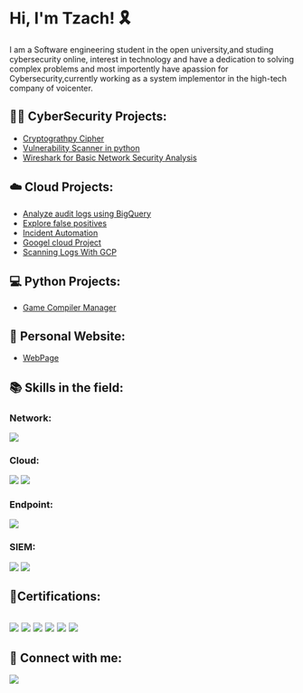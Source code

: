<h1>Hi, I'm Tzach! 🎗 <br/><a a></h1>
I am a Software engineering student in the open university,and studing cybersecurity online, interest in technology and have a dedication to solving complex problems and most importently have apassion for Cybersecurity,currently working as a system implementor in the high-tech company of voicenter.
<h2>👨‍💻 CyberSecurity Projects:</h2>

  - [Cryptograthpy Cipher ](https://github.com/TzachTetro/Cryptography-Cipher.git)
  - [Vulnerability Scanner in python](https://github.com/TzachTetro/Vulnerability-Scanner.git)
  - [Wireshark for Basic Network Security Analysis](https://github.com/TzachTetro/WireShark-Project.git)
  
  
<h2>☁️ Cloud Projects:</h2>

  - [Analyze audit logs using BigQuery](https://github.com/TzachTetro/Analyze-audit-logs-using-BigQuery.git)
  - [Explore false positives](https://github.com/TzachTetro/Explore-false-positives-through-incident-detection.git)
  - [Incident Automation](https://github.com/TzachTetro/Identify-vulnerabilities-and-remediation-techniques.git)
  - [Googel cloud Project](https://github.com/TzachTetro/Change-firewall-rules-using-Terraform-and-Cloud-Shell.git)
  - [Scanning Logs With GCP](https://github.com/TzachTetro/Identifying-normal-operations-vs.-security-incidents-in-GCP.git)



<h2>💻 Python Projects:</h2>

  - [Game Compiler Manager](https://github.com/TzachTetro/Game-Compiler-Manager.git)

<h2>📄 Personal Website:</h2>

 - [WebPage](https://bit.ly/Tzach-Web)
  
<h2>📚 Skills in the field:</h2>

### Network:
<div>
    <img src="https://img.shields.io/badge/-Wireshark-1679A7?&style=for-the-badge&logo=Wireshark&logoColor=white" />    
</div>

### Cloud:
<img src="https://img.shields.io/badge/-AWS-4D4D4D?&style=for-the-badge&logo=Amazon&logoColor=white"  /> <img src="https://img.shields.io/badge/-Googel-000075?&style=for-the-badge&logoColor=white" />



### Endpoint:
<div>
    <img src="https://img.shields.io/badge/-Microsoft_Defender_for_Endpoint-00A4EF?&style=for-the-badge&logo=Microsoft&logoColor=white" />
</div>

### SIEM:
<div>
    <img src="https://img.shields.io/badge/-Microsoft_Sentinel-0078D4?&style=for-the-badge&logo=Microsoft&logoColor=white" />
    <img src="https://img.shields.io/badge/-Splunk-000000?&style=for-the-badge&logo=Splunk&logoColor=white" />
</div>


<h2>📄Certifications:<h2>
<div>
<img src="https://img.shields.io/badge/-SSCP-006400?&style=for-the-badge&logo=ISC2&logoColor=white" />
<img src="https://img.shields.io/badge/-AWS-4D4D4D?&style=for-the-badge&logo=Amazon&logoColor=white" />
<img src="https://img.shields.io/badge/-Cisco-00A4EF?&style=for-the-badge&logo=Cisco&logoColor=white" />
<img src="https://img.shields.io/badge/-Googel-000075?&style=for-the-badge&logoColor=white" />
<img src="https://img.shields.io/badge/-Qualys-EF3B2D?&style=for-the-badge&logoColor=white" />
<img src="https://img.shields.io/badge/-Coursera-000080?&style=for-the-badge&logo=Coursera&logoColor=white" />
</div>


<h2> 🤳 Connect with me:</h2>

<a href="https://www.linkedin.com/in/tzachtetro"><img src="https://img.shields.io/badge/-LinkedIn-0072b1?&style=for-the-badge&logo=linkedin&logoColor=white" /></a>

<!--

